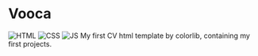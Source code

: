 # Vooca
![HTML](https://img.shields.io/badge/HTML%20Academy-302683?style=for-the-badge&logo=HTML%20Academy&logoColor=white) ![CSS](https://img.shields.io/badge/postcss-DD3A0A?style=for-the-badge&logo=postcss&logoColor=white) ![JS](https://img.shields.io/badge/JavaScript-323330?style=for-the-badge&logo=javascript&logoColor=F7DF1E)
My first CV html template by colorlib, containing my first projects.
